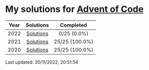 # My solutions for [Advent of Code](https://adventofcode.com)

| Year | Solutions | Completed |
|:---:|:---:|:---:|
| 2022 | [Solutions](./2022) | 0/25 (0.0%) |
| 2021 | [Solutions](./2021) | 25/25 (100.0%) |
| 2020 | [Solutions](./2020) | 25/25 (100.0%) |

Last updated: 30/11/2022, 20:51:54